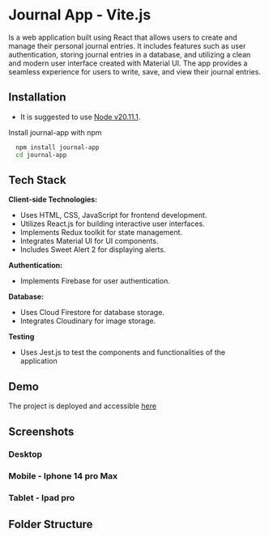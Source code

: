 # Journal App - Vite.js

Is a web application built using React that allows users to create and manage their personal journal entries. It includes features such as user authentication, storing journal entries in a database, and utilizing a clean and modern user interface created with Material UI. The app provides a seamless experience for users to write, save, and view their journal entries.


## Installation

- It is suggested to use [Node v20.11.1](https://nodejs.org/en/blog/release/v20.11.1).

Install journal-app with npm

```bash
  npm install journal-app
  cd journal-app
```

## Tech Stack

**Client-side Technologies:**
- Uses HTML, CSS, JavaScript for frontend development.
- Utilizes React.js for building interactive user interfaces.
- Implements Redux toolkit for state management.
- Integrates Material UI for UI components.
- Includes Sweet Alert 2 for displaying alerts.

**Authentication:**
- Implements Firebase for user authentication.

**Database:**
- Uses Cloud Firestore for database storage.
- Integrates Cloudinary for image storage.

**Testing**
- Uses Jest.js to test the components and functionalities of the application

## Demo

The project is deployed and accessible [here](https://journal-app-ng.netlify.app)


## Screenshots

### Desktop


### Mobile - Iphone 14 pro Max


### Tablet - Ipad pro


## Folder Structure


